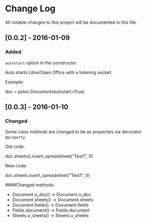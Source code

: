 # Change Log
All notable changes to this project will be documented in this file.

## [0.0.2] - 2016-01-09
### Added
``autostart`` option in the constructor.

Auto starts Libre/Open Office with a listening socket.

Example:

doc = pyloo.Document(autostart=True)

## [0.0.3] - 2016-01-10
### Changed
Some class  methods are changed to be as properties via decorator
``@property``.

Old code:

doc.sheets().insert_spreadsheet("Test1", 0)

New code:

doc.sheets.insert_spreadsheet("Test1", 0)

####Changed methods:

* Document.o_doc() -> Document.o_doc
* Document.sheets() -> Document.sheets
* Document.fields() -> Document.fields
* Fields.document() -> Fields.document
* Sheets.o_sheets() -> Sheets.o_sheets
